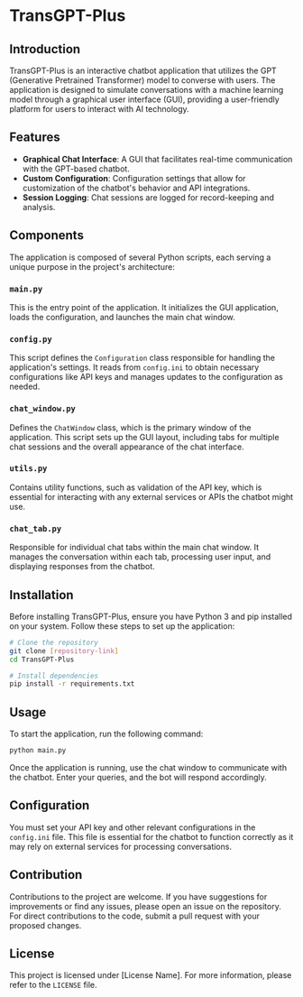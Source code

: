 
# TransGPT-Plus

## Introduction
TransGPT-Plus is an interactive chatbot application that utilizes the GPT (Generative Pretrained Transformer) model to converse with users. The application is designed to simulate conversations with a machine learning model through a graphical user interface (GUI), providing a user-friendly platform for users to interact with AI technology.

## Features
- **Graphical Chat Interface**: A GUI that facilitates real-time communication with the GPT-based chatbot.
- **Custom Configuration**: Configuration settings that allow for customization of the chatbot's behavior and API integrations.
- **Session Logging**: Chat sessions are logged for record-keeping and analysis.

## Components
The application is composed of several Python scripts, each serving a unique purpose in the project's architecture:

### `main.py`
This is the entry point of the application. It initializes the GUI application, loads the configuration, and launches the main chat window.

### `config.py`
This script defines the `Configuration` class responsible for handling the application's settings. It reads from `config.ini` to obtain necessary configurations like API keys and manages updates to the configuration as needed.

### `chat_window.py`
Defines the `ChatWindow` class, which is the primary window of the application. This script sets up the GUI layout, including tabs for multiple chat sessions and the overall appearance of the chat interface.

### `utils.py`
Contains utility functions, such as validation of the API key, which is essential for interacting with any external services or APIs the chatbot might use.

### `chat_tab.py`
Responsible for individual chat tabs within the main chat window. It manages the conversation within each tab, processing user input, and displaying responses from the chatbot.

## Installation
Before installing TransGPT-Plus, ensure you have Python 3 and pip installed on your system. Follow these steps to set up the application:

```bash
# Clone the repository
git clone [repository-link]
cd TransGPT-Plus

# Install dependencies
pip install -r requirements.txt
```

## Usage
To start the application, run the following command:

```bash
python main.py
```

Once the application is running, use the chat window to communicate with the chatbot. Enter your queries, and the bot will respond accordingly.

## Configuration
You must set your API key and other relevant configurations in the `config.ini` file. This file is essential for the chatbot to function correctly as it may rely on external services for processing conversations.

## Contribution
Contributions to the project are welcome. If you have suggestions for improvements or find any issues, please open an issue on the repository. For direct contributions to the code, submit a pull request with your proposed changes.

## License
This project is licensed under [License Name]. For more information, please refer to the `LICENSE` file.

